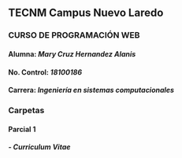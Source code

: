 ## TECNM Campus Nuevo Laredo  
### CURSO DE PROGRAMACIÓN WEB  

#### Alumna: *Mary Cruz Hernandez Alanis*  
#### No. Control: *18100186*
#### Carrera: *Ingeniería en sistemas computacionales* 

### Carpetas
#### Parcial 1
##### - Curriculum Vitae